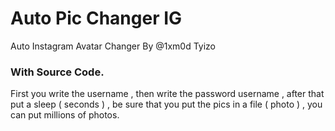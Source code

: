 # Auto Pic Changer IG
Auto Instagram Avatar Changer 
By @1xm0d Tyizo
<h3>With Source Code. </h3>
First you write the username ,
then write the password username , 
after that put a sleep ( seconds ) ,
be sure that you put the pics in a file ( photo ) ,
you can put millions of photos.

